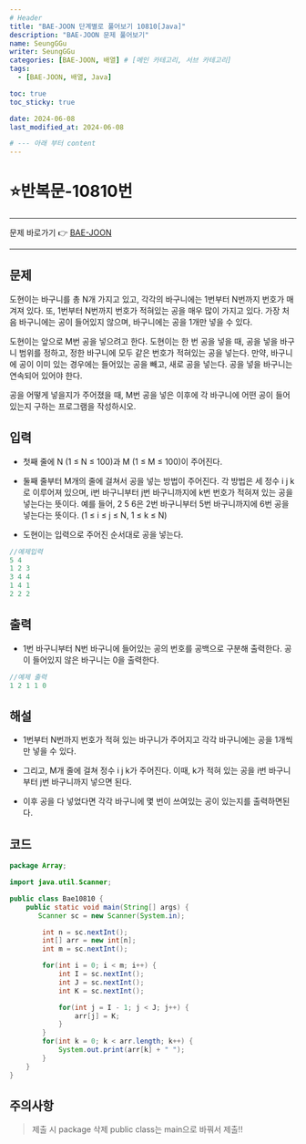 ```yaml
---
# Header
title: "BAE-JOON 단계별로 풀어보기 10810[Java]"
description: "BAE-JOON 문제 풀어보기"
name: SeungGGu
writer: SeungGGu
categories: [BAE-JOON, 배열] # [메인 카테고리, 서브 카테고리]
tags:
  - [BAE-JOON, 배열, Java]

toc: true
toc_sticky: true

date: 2024-06-08
last_modified_at: 2024-06-08

# --- 아래 부터 content
---
```


# ⭐반복문-10810번

---

문제 바로가기 👉 [BAE-JOON](https://www.acmicpc.net/problem/10810 "반복문")

---

## 문제

도현이는 바구니를 총 N개 가지고 있고, 각각의 바구니에는 1번부터 N번까지 번호가 매겨져 있다. 또, 1번부터 N번까지 번호가 적혀있는 공을 매우 많이 가지고 있다. 가장 처음 바구니에는 공이 들어있지 않으며, 바구니에는 공을 1개만 넣을 수 있다.

도현이는 앞으로 M번 공을 넣으려고 한다. 도현이는 한 번 공을 넣을 때, 공을 넣을 바구니 범위를 정하고, 정한 바구니에 모두 같은 번호가 적혀있는 공을 넣는다. 만약, 바구니에 공이 이미 있는 경우에는 들어있는 공을 빼고, 새로 공을 넣는다. 공을 넣을 바구니는 연속되어 있어야 한다.

공을 어떻게 넣을지가 주어졌을 때, M번 공을 넣은 이후에 각 바구니에 어떤 공이 들어 있는지 구하는 프로그램을 작성하시오.

## 입력

- 첫째 줄에 N (1 ≤ N ≤ 100)과 M (1 ≤ M ≤ 100)이 주어진다.

- 둘째 줄부터 M개의 줄에 걸쳐서 공을 넣는 방법이 주어진다. 각 방법은 세 정수 i j k로 이루어져 있으며, i번 바구니부터  j번 바구니까지에 k번 번호가 적혀져 있는 공을 넣는다는 뜻이다. 예를 들어, 2 5 6은 2번 바구니부터 5번 바구니까지에 6번  공을 넣는다는 뜻이다. (1 ≤ i ≤ j ≤ N, 1 ≤ k ≤ N)

- 도현이는 입력으로 주어진 순서대로 공을 넣는다.

```java
//예제입력
5 4
1 2 3
3 4 4
1 4 1
2 2 2
```

## 출력

- 1번 바구니부터 N번 바구니에 들어있는 공의 번호를 공백으로 구분해 출력한다. 공이 들어있지 않은 바구니는 0을 출력한다.

```Java
//예제 출력
1 2 1 1 0
```

## 해설

- 1번부터 N번까지 번호가 적혀 있는 바구니가 주어지고 각각 바구니에는 공을 1개씩만 넣을 수 있다.
- 그리고, M개 줄에 걸쳐 정수 i j k가 주어진다. 이때, k가 적혀 있는 공을 i번 바구니부터 j번 바구니까지 넣으면 된다.

- 이후 공을 다 넣었다면 각각 바구니에 몇 번이 쓰여있는 공이 있는지를 출력하면된다.

## 코드

```java
package Array;

import java.util.Scanner;

public class Bae10810 {
    public static void main(String[] args) {
       Scanner sc = new Scanner(System.in);

        int n = sc.nextInt();
        int[] arr = new int[n];
        int m = sc.nextInt();

        for(int i = 0; i < m; i++) {
            int I = sc.nextInt();
            int J = sc.nextInt();
            int K = sc.nextInt();

            for(int j = I - 1; j < J; j++) {
                arr[j] = K;
            }
        }
        for(int k = 0; k < arr.length; k++) {
            System.out.print(arr[k] + " ");
        }
    }
}
```

## 주의사항

> 제출 시 package 삭제 public class는 main으로 바꿔서 제출!!